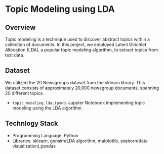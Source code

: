 # Topic Modeling using LDA

## Overview

Topic modeling is a technique used to discover abstract topics within a collection of documents. 
In this project, we employed Latent Dirichlet Allocation (LDA), a popular topic modeling algorithm, to extract topics from text data.

## Dataset

We utilized the 20 Newsgroups dataset from the sklearn library. This dataset consists of approximately 20,000 newsgroup documents, spanning 20 different topics.

- `topic_modeling_lda.ipynb`: Jupyter Notebook implementing topic modeling using the LDA algorithm.

## Technlogy Stack

- Programming Language: Python
- Libraries:
  sklearn, gensim(LDA algorithm, matplotlib, seaborn(data visualization),pandas

